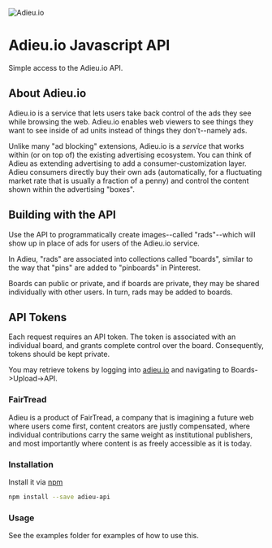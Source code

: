 ![Adieu.io](http://i.imgur.com/I4Br4c9.png?1)

Adieu.io Javascript API
=======================

Simple access to the Adieu.io API.

## About Adieu.io

Adieu.io is a service that lets users take back control of the ads they see while 
browsing the web. Adieu.io enables web viewers to see things they want to see inside of ad units
instead of things they don't--namely ads.

Unlike many "ad blocking" extensions, Adieu.io is a *service* that works within (or on top of) the existing advertising ecosystem. You can think of Adieu as extending advertising to add a consumer-customization layer. Adieu consumers directly buy their own ads (automatically, for a fluctuating market rate that is usually a fraction of a penny) and control the content shown within the advertising "boxes".

## Building with the API

Use the API to programmatically create images--called "rads"--which will show up in place of ads for users of the Adieu.io service.

In Adieu, "rads" are associated into collections called "boards", similar to the way that "pins" are added to "pinboards" in Pinterest. 

Boards can public or private, and if boards are private, they may be shared individually with other users. In turn, rads may be added to boards.

## API Tokens

Each request requires an API token. The token is associated with an individual board, and grants complete control over the board. Consequently, tokens should be kept private.

You may retrieve tokens by logging into [adieu.io](https://www.adieu.io/) and navigating to Boards->Upload->API.

### FairTread

Adieu is a product of FairTread, a company that is imagining a future web where users come first, content
creators are justly compensated, where individual contributions carry the same weight as
institutional publishers, and most importantly where content is as freely accessible as it is today.

### Installation

Install it via [npm](http://npmjs.org/)

```bash
npm install --save adieu-api
```

### Usage

See the examples folder for examples of how to use this.
